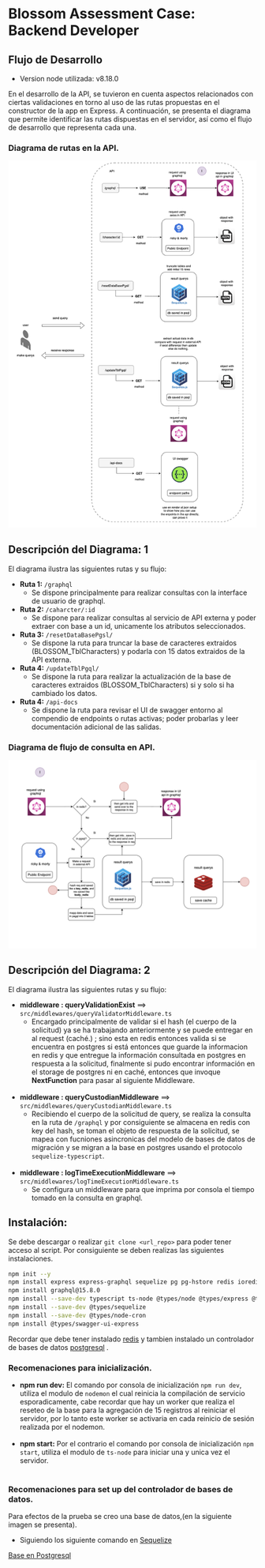 
# Blossom Assessment Case: Backend Developer

## Flujo de Desarrollo

- Version node utilizada: v8.18.0 <br>



En el desarrollo de la API, se tuvieron en cuenta aspectos relacionados con ciertas validaciones en torno al uso de las rutas propuestas en el constructor de la app en Express. A continuación, se presenta el diagrama que permite identificar las rutas dispuestas en el servidor, así como el flujo de desarrollo que representa cada una.

### Diagrama de rutas en la API.
![Diagrama de Rutas](imgBlossomAssesment/DevFlowWithRoutes.png)

## Descripción del Diagrama: 1

El diagrama ilustra las siguientes rutas y su flujo:

- **Ruta 1:** `/graphql`
  - Se dispone principalmente para realizar consultas con la interface de usuario de graphql.
- **Ruta 2:** `/caharcter/:id`
  - Se dispone para realizar consultas al servicio de API externa y poder extraer con base a un id, unicamente los atributos seleccionados.
- **Ruta 3:** `/resetDataBasePgsl/`
  - Se dispone la ruta para truncar la base de caracteres extraidos (BLOSSOM_TblCharacters) y podarla con 15 datos extraidos de la API externa.
- **Ruta 4:** `/updateTblPgql/`
  - Se dispone la ruta para realizar la actualización de la base de caracteres extraidos (BLOSSOM_TblCharacters) si y solo si ha cambiado los datos.
- **Ruta 4:** `/api-docs`
  - Se dispone la ruta para revisar el UI de swagger entorno al compendio de endpoints o rutas activas; poder probarlas y leer documentación adicional de las salidas.


### Diagrama de flujo de consulta en API.

![Diagrama de flujo de consulta](imgBlossomAssesment/HowDevWorksInReq.png)

## Descripción del Diagrama: 2

El diagrama ilustra las siguientes rutas y su flujo:

- **middleware : queryValidationExist**  ==> `src/middlewares/queryValidatorMiddleware.ts` <br>
  - Encargado principalmente de validar si el hash (el cuerpo de la solicitud) ya se ha trabajando anteriormente y se puede entregar en al request (caché.) ; sino esta en redis entonces valida si se encuentra en postgres si está entonces que guarde la informacion en redis y que entregue la información consultada en postgres en respuesta a la solicitud, finalmente si pudo encontrar información en el storage de postgres ni en caché, entonces que invoque **NextFunction** para pasar al siguiente Middleware.<br><br>
- **middleware : queryCustodianMiddleware**  ==> `src/middlewares/queryCustodianMiddleware.ts`<br>
  - Recibiendo el cuerpo de la solicitud de query, se realiza la consulta en la ruta de `/graphql` y por consiguiente se almacena en redis con key del hash, se toman el objeto de respuesta de la solicitud, se mapea con fucniones asincronicas del modelo de bases de datos de migración y se migran a la base en postgres usando el protocolo `sequelize-typescript`. <br><br>
- **middleware : logTimeExecutionMiddleware**  ==> `src/middlewares/logTimeExecutionMiddleware.ts`<br>
  - Se configura un middleware para que imprima por consola el tiempo tomado en la consulta en graphql.



## Instalación:

Se debe descargar o realizar `git clone <url_repo>` para poder tener acceso al script. Por consiguiente se deben realizas las siguientes instalaciones.

```bash
npm init --y
npm install express express-graphql sequelize pg pg-hstore redis ioredis axios graphql
npm install graphql@15.8.0
npm install --save-dev typescript ts-node @types/node @types/express @types/express-graphql @types/sequelize jest @types/jest
npm install --save-dev @types/sequelize
npm install --save-dev @types/node-cron
npm install @types/swagger-ui-express
```

Recordar que debe tener instalado [redis](https://redis.io/docs/latest/operate/oss_and_stack/install/install-redis/) y tambien instalado un controlador de bases de datos [postgresql](https://www.postgresql.org/download/) .

### Recomenaciones para inicialización.

- **npm run dev:** El comando por consola de inicialización `npm run dev`, utiliza el modulo de `nodemon` el cual reinicia la compilación de servicio esporadicamente, cabe recordar que hay un worker que realiza el reseteo de la base para la agregación de 15 registros al reiniciar el servidor, por lo tanto este worker se activaria en cada reinicio de sesión realizada por el nodemon. <br><br>
- **npm start:** Por el contrario el comando por consola de inicialización `npm start`, utiliza el modulo de `ts-node` para iniciar una y unica vez el servidor. <br><br>


### Recomenaciones para set up del controlador de bases de datos.

Para efectos de la prueba se creo una base de datos,(en la siguiente imagen se presenta).

- Siguiendo los siguiente comando en [Sequelize](https://sequelize.org/docs/v6/other-topics/migrations/)

[Base en Postgresql](imgBlossomAssesment/dbInPsgql.png)
 


